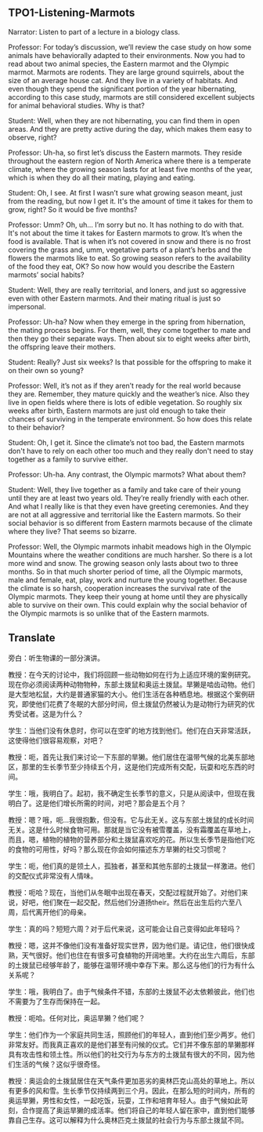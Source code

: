 ## TPO1-Listening-Marmots
Narrator: Listen to part of a lecture in a biology class.

Professor: For today’s discussion, we’ll review the case study on how some animals have behaviorally adapted to their environments. Now you had to read about two animal species, the Eastern marmot and the Olympic marmot.
Marmots are rodents. They are large ground squirrels, about the size of an average house cat. And they live in a variety of habitats. And even though they spend the significant portion of the year hibernating, according to this case study, marmots are still considered excellent subjects for animal behavioral studies. Why is that?

Student: Well, when they are not hibernating, you can find them in open areas. And they are pretty active during the day, which makes them easy to observe, right?

Professor: Uh-ha, so first let’s discuss the Eastern marmots. They reside throughout the eastern region of North America where there is a temperate climate, where the growing season lasts for at least five months of the year, which is when they do all their mating, playing and eating.

Student: Oh, I see. At first I wasn’t sure what growing season meant, just from the reading, but now I get it. It's the amount of time it takes for them to grow, right? So it would be five months?

Professor: Umm? Oh, uh… I’m sorry but no. It has nothing to do with that. It's not about the time it takes for Eastern marmots to grow. It’s when the food is available. That is when it’s not covered in snow and there is no frost covering the grass and, umm, vegetative parts of a plant’s herbs and the flowers the marmots like to eat. So growing season refers to the availability of the food they eat, OK? So now how would you describe the Eastern marmots’ social habits?

Student: Well, they are really territorial, and loners, and just so aggressive even with other Eastern marmots. And their mating ritual is just so impersonal.

Professor: Uh-ha? Now when they emerge in the spring from hibernation, the mating process begins. For them, well, they come together to mate and then they go their separate ways. Then about six to eight weeks after birth, the offspring leave their mothers.

Student: Really? Just six weeks? Is that possible for the offspring to make it on their own so young?

Professor: Well, it’s not as if they aren’t ready for the real world because they are. Remember, they mature quickly and the weather’s nice. Also they live in open fields where there is lots of edible vegetation. So roughly six weeks after birth, Eastern marmots are just old enough to take their chances of surviving in the temperate environment. So how does this relate to their behavior?

Student: Oh, I get it. Since the climate’s not too bad, the Eastern marmots don't have to rely on each other too much and they really don't need to stay together as a family to survive either.

Professor: Uh-ha. Any contrast, the Olympic marmots? What about them?

Student: Well, they live together as a family and take care of their young until they are at least two years old. They’re really friendly with each other. And what I really like is that they even have greeting ceremonies. And they are not at all aggressive and territorial like the Eastern marmots. So their social behavior is so different from Eastern marmots because of the climate where they live? That seems so bizarre.

Professor: Well, the Olympic marmots inhabit meadows high in the Olympic Mountains where the weather conditions are much harsher. So there is a lot more wind and snow. The growing season only lasts about two to three months. So in that much shorter period of time, all the Olympic marmots, male and female, eat, play, work and nurture the young together.
Because the climate is so harsh, cooperation increases the survival rate of the Olympic marmots. They keep their young at home until they are physically able to survive on their own. This could explain why the social behavior of the Olympic marmots is so unlike that of the Eastern marmots.

## Translate
旁白：听生物课的一部分演讲。

教授：在今天的讨论中，我们将回顾一些动物如何在行为上适应环境的案例研究。现在你必须阅读两种动物物种，东部土拨鼠和奥运土拨鼠。旱獭是啮齿动物。他们是大型地松鼠，大约是普通家猫的大小。他们生活在各种栖息地。根据这个案例研究，即使他们花费了冬眠的大部分时间，但土拨鼠仍然被认为是动物行为研究的优秀受试者。这是为什么？

学生：当他们没有休息时，你可以在空旷的地方找到他们。他们在白天非常活跃，这使得他们很容易观察，对吧？

教授：呃，首先让我们来讨论一下东部的旱獭。他们居住在温带气候的北美东部地区，那里的生长季节至少持续五个月，这是他们完成所有交配，玩耍和吃东西的时间。

学生：哦，我明白了。起初，我不确定生长季节的意义，只是从阅读中，但现在我明白了。这是他们增长所需的时间，对吧？那会是五个月？

教授：嗯？哦，呃...我很抱歉，但没有。它与此无关。这与东部土拨鼠的成长时间无关。这是什么时候食物可用。那就是当它没有被雪覆盖，没有霜覆盖在草地上，而且，嗯，植物的植物的营养部分和土拨鼠喜欢吃的花。所以生长季节是指他们吃的食物的可用性，好吗？那么现在你会如何描述东方旱獭的社交习惯呢？

学生：呃，他们真的是领土人，孤独者，甚至和其他东部的土拨鼠一样激进。他们的交配仪式非常没有人情味。

教授：呃哈？现在，当他们从冬眠中出现在春天，交配过程就开始了。对他们来说，好吧，他们聚在一起交配，然后他们分道扬their。然后在出生后约六至八周，后代离开他们的母亲。

学生：真的吗？短短六周？对于后代来说，这可能会让自己变得如此年轻吗？

教授：嗯，这并不像他们没有准备好现实世界，因为他们是。请记住，他们很快成熟，天气很好。他们也住在有很多可食植物的开阔地里。大约在出生六周后，东部的土拨鼠已经够年龄了，能够在温带环境中幸存下来。那么这与他们的行为有什么关系呢？

学生：哦，我明白了。由于气候条件不错，东部的土拨鼠不必太依赖彼此，他们也不需要为了生存而保持在一起。

教授：呃哈。任何对比，奥运旱獭？他们呢？

学生：他们作为一个家庭共同生活，照顾他们的年轻人，直到他们至少两岁。他们非常友好。而我真正喜欢的是他们甚至有问候的仪式。它们并不像东部的旱獭那样具有攻击性和领土性。所以他们的社交行为与东方的土拨鼠有很大的不同，因为他们生活的气候？这似乎很奇怪。

教授：奥运会的土拨鼠居住在天气条件更加恶劣的奥林匹克山高处的草地上。所以有更多的风和雪。生长季节仅持续两到三个月。因此，在那么短的时间内，所有的奥运旱獭，男性和女性，一起吃饭，玩耍，工作和培育年轻人。由于气候如此苛刻，合作提高了奥运旱獭的成活率。他们将自己的年轻人留在家中，直到他们能够靠自己生存。这可以解释为什么奥林匹克土拨鼠的社会行为与东部土拨鼠不同。